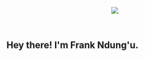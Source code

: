 
<p align="center">
  <img src="https://github.com/thompsonemerson/thompsonemerson/raw/master/cover-thompson.png" />
</p>

<br>
<h2> Hey there! I'm Frank Ndung'u.</h2>
<!---
dosha10/dosha10 is a ✨ special ✨ repository because its `README.md` (this file) appears on your GitHub profile.
You can click the Preview link to take a look at your changes.
--->
